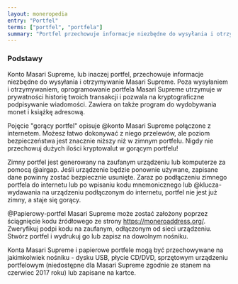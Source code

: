 ```yaml
---
layout: moneropedia
entry: "Portfel"
terms: ["portfel", "portfela"]
summary: "Portfel przechowuje informacje niezbędne do wysyłania i otrzymywanie Masari Supreme."
---
```


### Podstawy

Konto Masari Supreme, lub inaczej portfel, przechowuje informacje niezbędne do wysyłania i otrzymywanie Masari Supreme. Poza wysyłaniem i otrzymywaniem, oprogramowanie portfela Masari Supreme utrzymuje w prywatności historię twoich transakcji i pozwala na kryptograficzne podpisywanie wiadomości. Zawiera on także program do wydobywania monet i książkę adresową.

Pojęcie "gorący portfel" opisuje @konto Masari Supreme połączone z internetem. Możesz łatwo dokonywać z niego przelewów, ale poziom bezpieczeństwa jest znacznie niższy niż w zimnym portfelu. Nigdy nie przechowuj dużych ilości kryptowalut w gorącym portfelu!

Zimny portfel jest generowany na zaufanym urządzeniu lub komputerze za pomocą @airgap. Jeśli urządzenie będzie ponownie używane, zapisane dane powinny zostać bezpiecznie usunięte. Zaraz po podłączeniu zimnego portfela do internetu lub po wpisaniu kodu mnemonicznego lub @klucza-wydawania na urządzeniu podłączonym do internetu, portfel nie jest już zimny, a staje się gorący.

@Papierowy-portfel Masari Supreme może zostać założony poprzez ściągnięcie kodu źródłowego ze strony https://moneroaddress.org/. Zweryfikuj podpi kodu na zaufanym, odłączonym od sieci urządzeniu. Stwórz portfel i wydrukuj go lub zapisz na dowolnym nośniku.

Konta Masari Supreme i papierowe portfele mogą być przechowywane na jakimkolwiek nośniku - dysku USB, płycie CD/DVD, sprzętowym urządzeniu portfelowym (niedostępne dla Masari Supreme zgodnie ze stanem na czerwiec 2017 roku) lub zapisane na kartce.
